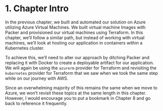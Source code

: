 # 1. Chapter Intro

In the previous chapter, we built and automated our solution on Azure utilizing Azure Virtual Machines. We built virtual machine Images with Packer and provisioned our virtual machines using Terraform. In this chapter, we’ll follow a similar path, but instead of working with virtual machines, we’ll look at hosting our application in containers within a Kubernetes cluster. 

To achieve this, we’ll need to alter our approach by ditching Packer and replacing it with Docker to create a deployable artifact for our application. We will again be using the `azurerm` provider for Terraform and revisiting the `kubernetes` provider for Terraform that we saw when we took the same step while on our journey with AWS. 

Since an overwhelming majority of this remains the same when we move to Azure, we won’t revisit these topics at the same length in this chapter. However, I would encourage you to put a bookmark in Chapter 8 and go back to reference it frequently.
